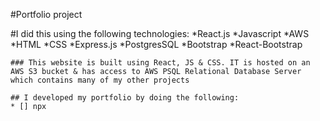 #Portfolio project

#I did this using the following technologies:
    *React.js
    *Javascript
    *AWS
    *HTML
    *CSS
    *Express.js
    *PostgresSQL
    *Bootstrap
    *React-Bootstrap

    ### This website is built using React, JS & CSS. IT is hosted on an AWS S3 bucket & has access to AWS PSQL Relational Database Server which contains many of my other projects

    ## I developed my portfolio by doing the following:
    * [] npx

